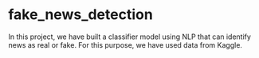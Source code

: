 # fake_news_detection
In this project, we have built a classifier model using NLP that can identify news as real or fake. For this purpose, we have used data from Kaggle.
